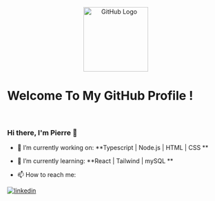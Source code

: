 <div align="center">
<img src="../PierreJzql/octo.gif" alt="GitHub Logo" width="150" height="150" />
</div>

# Welcome To My GitHub Profile !

<br/>


### Hi there, I'm Pierre 👋

- 🔭 I’m currently working on: **Typescript | Node.js | HTML | CSS **

- 🌱 I’m currently learning: **React | Tailwind  | mySQL **

- 📫 How to reach me: 

[![linkedin](https://img.shields.io/badge/linkedin-0A66C2?style=for-the-badge&logo=linkedin&logoColor=white)](https://www.linkedin.com/in/pierre-jezequel-91055a246/)

<!--
**PierreJzql/PierreJzql** is a ✨ _special_ ✨ repository because its `README.md` (this file) appears on your GitHub profile.

Here are some ideas to get you started:


